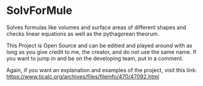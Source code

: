 # SolvForMule
Solves formulas like volumes and surface areas of different shapes and checks linear equations as well as the pythagorean theorum.

This Project is Open Source and can be editied and played around with as long as you give credit to me, the creator, and do not use the same name. If you want to jump in and be on the developing team, put in a comment.


Again, if you want an explanation and examples of the project, visit this link: https://www.ticalc.org/archives/files/fileinfo/470/47092.html

